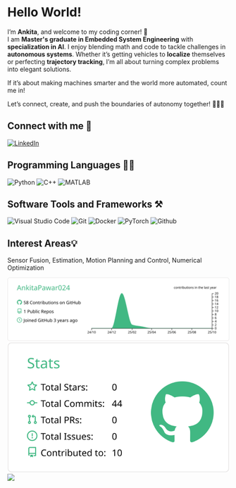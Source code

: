 # Hello World!
I’m **Ankita**, and welcome to my coding corner! 🚀 \
I am **Master's graduate in Embedded System Engineering** with **specialization in AI**. I enjoy blending math and code to tackle challenges in **autonomous systems**. Whether it’s getting vehicles to **localize** themselves or perfecting **trajectory tracking**, I’m all about turning complex problems into elegant solutions.

If it’s about making machines smarter and the world more automated, count me in!

Let’s connect, create, and push the boundaries of autonomy together! 🚗🤖💡


## Connect with me 🤝  
[![LinkedIn](https://img.shields.io/badge/LinkedIn-Profile-blue?style=flat&logo=linkedin)](https://www.linkedin.com/in/ankita-pawar-0b1a64115)

## Programming Languages 👨‍💻
![Python](https://img.shields.io/badge/Python-%2314354C.svg?style=flat&logo=python&logoColor=white) ![C++](https://img.shields.io/badge/C%2B%2B-%2300599C.svg?style=flat&logo=c%2B%2B&logoColor=white) ![MATLAB](https://img.shields.io/badge/MATLAB-%23FF7200.svg?style=flat&logo=mathworks&logoColor=white) 

<!--tech stack icons-->
<!--<p align="left">
  <a href="https://skillicons.dev">
    <img src="https://skillicons.dev/icons?i=py,cpp,matlab&perline=14" />
  </a>
</p>-->

## Software Tools and Frameworks ⚒️
![Visual Studio Code](https://img.shields.io/badge/Visual%20Studio%20Code-%23007ACC.svg?style=flat&logo=visual-studio-code&logoColor=white) ![Git](https://img.shields.io/badge/Git-%23F05033.svg?style=flat&logo=git&logoColor=white) ![Docker](https://img.shields.io/badge/Docker-%230db7ed.svg?style=flat&logo=docker&logoColor=white) ![PyTorch](https://img.shields.io/badge/PyTorch-%23EE4C2C.svg?style=flat&logo=pytorch&logoColor=white) ![Github](https://img.shields.io/badge/Github-%23F05033.svg?style=flat&logo=github&logoColor=white)


<!--tech stack icons-->
<!--<p align="left">
  <a href="https://skillicons.dev">
    <img src="https://skillicons.dev/icons?i=vscode,pytorch,git,docker,github,,&perline=14" />
  </a>
</p>-->

## Interest Areas💡 
Sensor Fusion, Estimation, Motion Planning and Control, Numerical Optimization

[![](https://raw.githubusercontent.com/AnkitaPawar024/AnkitaPawar024/master/profile-summary-card-output/vue/0-profile-details.svg)](https://github.com/vn7n24fzkq/github-profile-summary-cards)
[![](https://raw.githubusercontent.com/AnkitaPawar024/AnkitaPawar024/master/profile-summary-card-output/vue/3-stats.svg)](https://github.com/vn7n24fzkq/github-profile-summary-cards) 
[![](https://raw.githubusercontent.com/AnkitaPawar024/AnkitaPawar024/master/profile-summary-card-output/vue/1-repos-per-language.svg)](https://github.com/vn7n24fzkq/github-profile-summary-cards) 




